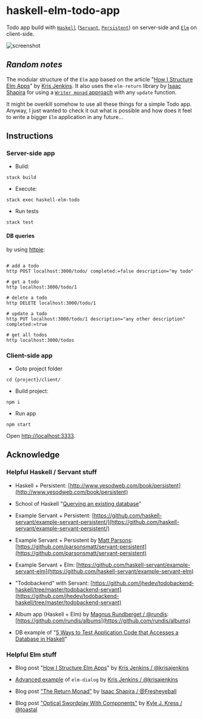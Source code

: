 # haskell-elm-todo-app


Todo app build with [`Haskell`](https://www.haskell.org/) ([`Servant`](http://haskell-servant.github.io/), [`Persistent`](https://hackage.haskell.org/package/persistent)) on server-side and [`Elm`](http://elm-lang.org/) on client-side.

![screenshot](./screencast.gif)

## _Random notes_

The modular structure of the `Elm` app based on the article "[How I Structure Elm Apps](http://blog.jenkster.com/2016/04/how-i-structure-elm-apps.html)" by [Kris Jenkins](https://github.com/krisajenkins). It also uses the `elm-return` library by [Isaac Shapira](https://github.com/Fresheyeball) for using a [`Writer monad` approach](http://mutanatum.com/posts/2016-09-18-Return.html) with any `update` function.

It might be overkill somehow to use all these things for a simple Todo app. Anyway, I just wanted to check it out what is possible and how does it feel to write a bigger `Elm` application in any future...


## Instructions

### Server-side app

- Build:

``` shell
stack build
```

- Execute:

``` shell
stack exec haskell-elm-todo
```

- Run tests

``` shell
stack test
```

#### DB queries

by using [httpie](https://github.com/jkbrzt/httpie):

``` shell

# add a todo
http POST localhost:3000/todo/ completed:=false description="my todo"

# get a todo
http localhost:3000/todo/1

# delete a todo
http DELETE localhost:3000/todo/1

# update a todo
http PUT localhost:3000/todo/1 description="any other description" completed:=true

# get all todos
http localhost:3000/todos

```


### Client-side app

- Goto project folder

``` shell
cd {project}/client/
```

- Build project:

``` shell
npm i
```

- Run app

``` shell
npm start

```

Open [http://localhost:3333](http://localhost:3333).


## Acknowledge

### Helpful Haskell / Servant stuff

- Haskell + Persistent: [http://www.yesodweb.com/book/persistent](http://www.yesodweb.com/book/persistent)

- School of Haskell "[Querying an existing database](https://www.schoolofhaskell.com/school/advanced-haskell/persistent-in-detail/existing-database)"

- Example Servant + Persistent: [https://github.com/haskell-servant/example-servant-persistent/](https://github.com/haskell-servant/example-servant-persistent/)

- Example Servant + Persistent by [Matt Parsons](https://github.com/parsonsmatt/): [https://github.com/parsonsmatt/servant-persistent](https://github.com/parsonsmatt/servant-persistent)

- Example Servant + Elm: [https://github.com/haskell-servant/example-servant-elm](https://github.com/haskell-servant/example-servant-elm)

- "Todobackend" with Servant: [https://github.com/jhedev/todobackend-haskell/tree/master/todobackend-servant](https://github.com/jhedev/todobackend-haskell/tree/master/todobackend-servant)

- Album app (Haskell + Elm) by [Magnus Rundberget / @rundis](https://github.com/rundis): [https://github.com/rundis/albums](https://github.com/rundis/albums)

- DB example of "[5 Ways to Test Application Code that Accesses a Database in Haskell](https://github.com/cdepillabout/testing-code-that-accesses-db-in-haskell/)"


### Helpful Elm stuff

- Blog post "[How I Structure Elm Apps](http://blog.jenkster.com/2016/04/how-i-structure-elm-apps.html)" by [Kris Jenkins / @krisajenkins](https://github.com/krisajenkins)

- [Advanced example](https://github.com/krisajenkins/elm-dialog/tree/master/examples/Advanced) of `elm-dialog` by [Kris Jenkins /  @krisajenkins](https://github.com/krisajenkins)

- Blog post ["The Return Monad"](http://mutanatum.com/posts/2016-09-18-Return.html) by [Isaac Shapira / @Fresheyeball](https://github.com/Fresheyeball)


- Blog post ["Optical Swordplay With Components"](https://toast.al/posts/2016-10-20-optical-swordplay-with-components.html) by [Kyle J. Kress / @toastal](https://github.com/toastal)
